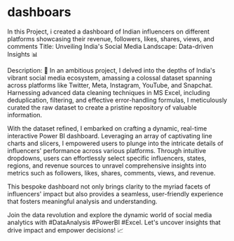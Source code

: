 # dashboars
In this Project, i created a dashboard of Indian influencers on different platforms showcasing their revenue, followers, likes, shares, views, and comments
 Title: Unveiling India's Social Media Landscape: Data-driven Insights 📊

Description:
🚀 In an ambitious project, I delved into the depths of India's vibrant social media ecosystem, amassing a colossal dataset spanning across platforms like Twitter, Meta, Instagram, YouTube, and Snapchat. Harnessing advanced data cleaning techniques in MS Excel, including deduplication, filtering, and effective error-handling formulas, I meticulously curated the raw dataset to create a pristine repository of valuable information.

With the dataset refined, I embarked on crafting a dynamic, real-time interactive Power BI dashboard. Leveraging an array of captivating line charts and slicers, I empowered users to plunge into the intricate details of influencers' performance across various platforms. Through intuitive dropdowns, users can effortlessly select specific influencers, states, regions, and revenue sources to unravel comprehensive insights into metrics such as followers, likes, shares, comments, views, and revenue.

This bespoke dashboard not only brings clarity to the myriad facets of influencers' impact but also provides a seamless, user-friendly experience that fosters meaningful analysis and understanding.

Join the data revolution and explore the dynamic world of social media analytics with #DataAnalysis #PowerBI #Excel. Let's uncover insights that drive impact and empower decisions! 📈  
